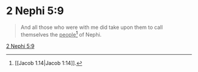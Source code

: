 # 2 Nephi 5:9

> And all those who were with me did take upon them to call themselves the <u>people</u>[^a] of Nephi.

[2 Nephi 5:9](https://www.churchofjesuschrist.org/study/scriptures/bofm/2-ne/5?lang=eng&id=p9#p9)


[^a]: [[Jacob 1.14|Jacob 1:14]].  
